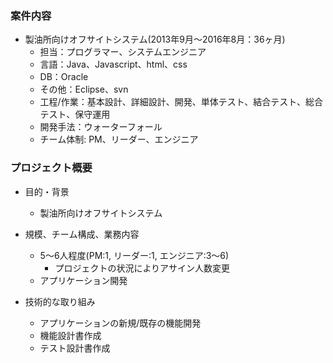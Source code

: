 ### 案件内容
- 製油所向けオフサイトシステム(2013年9月〜2016年8月：36ヶ月)
  - 担当：プログラマー、システムエンジニア
  - 言語：Java、Javascript、html、css
  - DB：Oracle
  - その他：Eclipse、svn
  - 工程/作業：基本設計、詳細設計、開発、単体テスト、結合テスト、総合テスト、保守運用
  - 開発手法：ウォーターフォール
  - チーム体制: PM、リーダー、エンジニア

### プロジェクト概要
- 目的・背景
  - 製油所向けオフサイトシステム

- 規模、チーム構成、業務内容
  - 5〜6人程度(PM:1, リーダー:1, エンジニア:3〜6)
    - プロジェクトの状況によりアサイン人数変更
  - アプリケーション開発

- 技術的な取り組み
  - アプリケーションの新規/既存の機能開発
  - 機能設計書作成
  - テスト設計書作成

